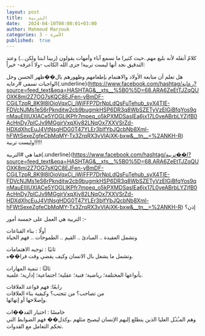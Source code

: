 ```yaml
---
layout: post
title:  التربية
date:   2024-04-10T00:00:01+03:00
author: Mahmoud Marzouk
categories: 3 - الأسرة
published:  true
---
```

كلامٌ أنقله لأنه بليغ مهم..حيث كثيرا ما نسمع آباء وأمهات
يقولون (ربينا ابننا ولكن\...) وعند التدقيق نجد أنها ليست
تربية! جزى الله الكاتب -ولا أعرفه- خيراً:

هل تعلم أن متابعة الأولاد والاهتمام بإطعامهم وظهورهم بال��ظهر الحسن وحل
الواجبات تسمى
\#رعاية{.underline}(https://www.facebook.com/hashtag/رعاية?source=feed_text&epa=HASHTAG&__xts__%5B0%5D=68.ARA6ZeEtTJZqQUOXK8mi2Z7OG7sKQC8EJFen-yBmDF-CGiLTzpR_8K9I8lOioVqxCj_iWiFFP7DrNpLdQsFuTehub_syX4TIE-FDVcNJMs1eS6rPknditw2cb9bugmkHSP6DR3q8WbSZETyVzEIGiBfqYos9qnMauEIIIUXIACe5YOGLIKPfr7mpeq_o5kPXMDSasIEa6jx17L0veABrbLYZjfB0AcHnDy7plCJv9MGgjrVxqXjy82LNqOx7XXVSrZd-HDXdXhcEuJ4VtNsgHDG0T47YLEr3blfYbJQcbNb8Xml-hFWtSexeZgfeCbMqMY-Tx3ZrqRX3vVIAjXK-bxw&__tn__=%2ANKH-R)
وليست تربية!!!!!

فما هي
\#التربية{.underline}(https://www.facebook.com/hashtag/ا��تربية?source=feed_text&epa=HASHTAG&__xts__%5B0%5D=68.ARA6ZeEtTJZqQUOXK8mi2Z7OG7sKQC8EJFen-yBmDF-CGiLTzpR_8K9I8lOioVqxCj_iWiFFP7DrNpLdQsFuTehub_syX4TIE-FDVcNJMs1eS6rPknditw2cb9bugmkHSP6DR3q8WbSZETyVzEIGiBfqYos9qnMauEIIIUXIACe5YOGLIKPfr7mpeq_o5kPXMDSasIEa6jx17L0veABrbLYZjfB0AcHnDy7plCJv9MGgjrVxqXjy82LNqOx7XXVSrZd-HDXdXhcEuJ4VtNsgHDG0T47YLEr3blfYbJQcbNb8Xml-hFWtSexeZgfeCbMqMY-Tx3ZrqRX3vVIAjXK-bxw&__tn__=%2ANKH-R)
إذن؟

التربية هي العمل على خمسة أمور :-

أولًا : بناء القناعات\
وتشمل العقيدة .. المبادئ .. القيم .. الطموحات .. فهم الحياة

ثانيًا : توجيه الاهتمامات\
وتشمل ما يشغل بال الانسان وكيف يقضي وقت فرا��ه.

ثالثًا : تنمية المهارات\
بأنواعها المختلفة؛ رياضية؛ فنية؛ عقلية؛ اجتماعية؛ إدارية؛
علمية.

رابعًا: فهم قواعد العلاقات\
من تصاحب؟ من تتجنب؟ وكيفية بناء العلاقات\
وإصلاحها أو إنهائها.

خامسًا : اختيار القد��ات\
وهم المـُثـُل العليا الذين يتطلع إليهم الإنسان ليصبح مثلهم ،وكذل�� فهم
الضوابط التي تحكم التعامل مع القدوات.

